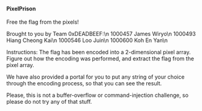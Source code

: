 #### PixelPrison ####
Free the flag from the pixels!

Brought to you by Team 0xDEADBEEF:\n
1000457 James Wiryo\n
1000493 Hiang Cheong Kai\n
1000546 Loo Juin\n
1000600 Koh En Yan\n

Instructions:
The flag has been encoded into a 2-dimensional pixel array.
Figure out how the encoding was performed, and extract the flag
from the pixel array.

We have also provided a portal for you to put any string of your
choice through the encoding process, so that you can see the result.

Please, this is not a buffer-overflow or command-injection challenge,
so please do not try any of that stuff.
